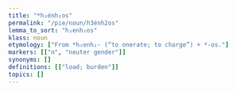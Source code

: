 ```yaml
---
title: "*h₃énh₂os"
permalink: "/pie/noun/h3énh2os"
lemma_to_sort: "h₃enh₂os"
klass: noun
etymology: ["From *h₃enh₂- (“to onerate; to charge”) +‎ *-os."]
markers: [["n", "neuter gender"]]
synonyms: []
definitions: [["load; burden"]]
topics: []
---
```

